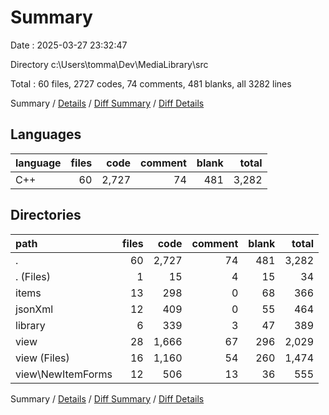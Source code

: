 # Summary

Date : 2025-03-27 23:32:47

Directory c:\\Users\\tomma\\Dev\\MediaLibrary\\src

Total : 60 files,  2727 codes, 74 comments, 481 blanks, all 3282 lines

Summary / [Details](details.md) / [Diff Summary](diff.md) / [Diff Details](diff-details.md)

## Languages
| language | files | code | comment | blank | total |
| :--- | ---: | ---: | ---: | ---: | ---: |
| C++ | 60 | 2,727 | 74 | 481 | 3,282 |

## Directories
| path | files | code | comment | blank | total |
| :--- | ---: | ---: | ---: | ---: | ---: |
| . | 60 | 2,727 | 74 | 481 | 3,282 |
| . (Files) | 1 | 15 | 4 | 15 | 34 |
| items | 13 | 298 | 0 | 68 | 366 |
| jsonXml | 12 | 409 | 0 | 55 | 464 |
| library | 6 | 339 | 3 | 47 | 389 |
| view | 28 | 1,666 | 67 | 296 | 2,029 |
| view (Files) | 16 | 1,160 | 54 | 260 | 1,474 |
| view\\NewItemForms | 12 | 506 | 13 | 36 | 555 |

Summary / [Details](details.md) / [Diff Summary](diff.md) / [Diff Details](diff-details.md)